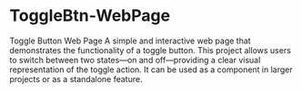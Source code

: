 # ToggleBtn-WebPage
 Toggle Button Web Page A simple and interactive web page that demonstrates the functionality of a toggle button. This project allows users to switch between two states—on and off—providing a clear visual representation of the toggle action. It can be used as a component in larger projects or as a standalone feature.
